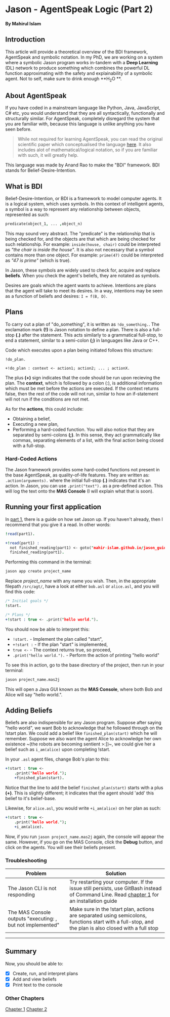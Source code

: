 # Jason - AgentSpeak Logic (Part 2)
#### By Mahirul Islam

## Introduction

This article will provide a theoretical overview of the BDI framework, AgentSpeak and symbolic notation. In my PhD, we are working on a system where a symbolic Jason program works in-tandem with a **Deep Learning** (DL) network to produce something which combines the powerful DL function approximating with the safety and explainability of a symbolic agent. Not to self, make sure to drink enough **H<sub>2</sub>O
**.

## About AgentSpeak

If you have coded in a mainstream language like Python, Java, JavaScript, C# etc, you would understand that they are all syntactically, functionally and structurally similar. For AgentSpeak, completely disregard the system that you are familiar with, because this language is unlike anything you have seen before.

> While not required for learning AgentSpeak, you can read the original scientific paper which conceptualised the language [here](https://citeseerx.ist.psu.edu/document?repid=rep1&type=pdf&doi=a20352a44780acc63cce1417502088668bec5add). It also includes alot of mathematical/logical notation, so if you are familiar with such, it will greatly help.

This language was made by Anand Rao to make the "BDI" framework. BDI stands for Belief-Desire-Intention.

## What is BDI

Belief-Desire-Intention, or BDI is a framework to model computer agents. It is a logical system, which uses symbols. In this context of intelligent agents, a symbol is a way to represent any relationship between objects, represented as such:

```prolog
predicate(object_1, ... ,object_n)
```

This may sound very abstract. The "predicate" is the relationship that is being checked for, and the objects are that which are being checked for such relationship. For example: `inside(house, chair)` could be interpreted as *"the chair is inside the house"*. It is also not necessary that a symbol contains more than one object. For example: `prime(47)` could be interpreted as *"47 is prime"* (which is true). 

In Jason, these symbols are widely used to check for, acquire and replace **beliefs**. When you check the agent's beliefs, they are notated as symbols.

Desires are goals which the agent wants to achieve. Intentions are plans that the agent will take to meet its desires. In a way, intentions may be seen as a function of beliefs and desires: `I = f(B, D)`.

## Plans

To carry out a plan of "do_something", it is written as `!do_something.`. The exclamation mark **(!)** is Jason notation to define a plan. There is also a full-stop **(.)** after the statement. This acts similarly to a grammatical full-stop, to end a statement, similar to a semi-colon **(;)** in languages like Java or C++. 

Code which executes upon a plan being initiated follows this structure:

```
!do_plan.

+!do_plan : context <- action1; action2; ... ; actionX.
```

The plus **(+)** sign indicates that the code should be run upon recieving the plan. The **context**, which is followed by a colon (:), is additional information which must be met before the actions are executed. If the context returns false, then the rest of the code will not run, similar to how an if-statement will not run if the conditions are not met. 

As for the **actions**, this could include:
* Obtaining a belief,
* Executing a new plan,
* Performing a hard-coded function.
You will also notice that they are separated by semi-colons **(;)**. In this sense, they act grammatically like commas, separating elements of a list, with the final action being closed with a full-stop. 

### Hard-Coded Actions

The Jason framework provides some hard-coded functions not present in the base AgentSpeak, as quality-of-life features. They are written as: `.action(arguments).` where the initial full-stop **(.)** indicates that it's an action. In Jason, you can use `.print("text").` as a pre-defined action. This will log the text onto the **MAS Console** (I will explain what that is soon).

## Running your first application

In [part 1](mahir-islam.github.io/jason_guide_1), there is a guide on how set Jason up. If you haven't already, then I recommend that you give it a read. In other words:

```prolog
!read(part1).

+!read(part1) :
  not finished_reading(part1) <- goto("mahir-islam.github.io/jason_guide_1");
  finished_reading(part1).
```

Performing this command in the terminal:

```bash
jason app create project_name
```

Replace *project_name* with any name you wish. Then, in the appropriate filepath `/src/agt/`, have a look at either `bob.asl` or `alice.asl`, and you will find this code:

```prolog
/* Initial goals */
!start.

/* Plans */
+!start : true <- .print("hello world.").
```

You should now be able to interpret this:
* `!start.` - Implement the plan called "start",
* `+!start :` - If the plan "start" is implemented,
* `true <-` - The context returns true, so proceed,
* `.print("hello world.").` - Perform the action of printing "hello world"

To see this in action, go to the base directory of the project, then run in your terminal:

```bash
jason project_name.mas2j
```

This will open a Java GUI known as the **MAS Console**, where both Bob and Alice will say "hello world.".

## Adding Beliefs

Beliefs are also indispensible for any Jason program. Suppose after saying "hello world", we want Bob to acknowledge that he followed through on the !start plan. We could add a belief like `finished_plan(start)` which he will remember. Suppose we also want the agent Alice to acknowledge her own existence ~(the robots are becoming sentient >:])~, we could give her a belief such as `i_am(alice)` upon completing !start.

In your `.asl` agent files, change Bob's plan to this:

```prolog
+!start : true <-
	.print("hello world.");
	+finished_plan(start).
```

Notice that the line to add the belief `finished_plan(start)` starts with a plus **(+)**. This is slightly different; it indicates that the agent should 'add' this belief to it's belief-base.

Likewise, for `alice.asl`, you would write `+i_am(alice)` on her plan as such:

```prolog
+!start : true <-
	.print("hello world.");
	+i_am(alice).
```

Now, if you run `jason project_name.mas2j` again, the console will appear the same. However, if you go on the MAS Console, click the **Debug** button, and click on the agents. You will see their beliefs present.

### Troubleshooting

| Problem | Solution |
| ------ | ------ |
| The Jason CLI is not responding | Try restarting your computer. If the issue still persists, use GitBash instead of Command Line. Read [chapter 1](mahir-islam.github.io/jason_guide_1)  for an installation guide |
| The MAS Console outputs "executing: <action>, but not implemented" | Make sure in the !start plan, actions are separated using semicolons, functions start with a full-stop, and the plan is also closed with a full stop  |
-----


## Summary

Now, you should be able to:

- [x] Create, run, and interpret plans 
- [x] Add and view beliefs
- [x] Print text to the console

### Other Chapters

[Chapter 1](mahir-islam.github.io/jason_guide_1)
[Chapter 2](mahir-islam.github.io/jason_guide_2)


